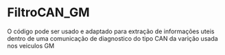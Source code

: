 # FiltroCAN_GM
O código pode ser usado e adaptado para extração de informações uteis dentro de uma comunicação de diagnostico do tipo CAN
da varição usada nos veiculos GM
